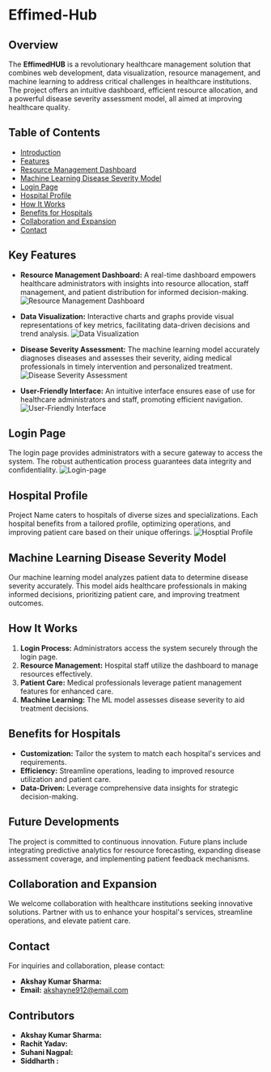 # Effimed-Hub
## Overview

The **EffimedHUB** is a revolutionary healthcare management solution that combines web development, data visualization, resource management, and machine learning to address critical challenges in healthcare institutions. The project offers an intuitive dashboard, efficient resource allocation, and a powerful disease severity assessment model, all aimed at improving healthcare quality.
## Table of Contents

- [Introduction](#introduction)
- [Features](#features)
- [Resource Management Dashboard](#resource-management-dashboard)
- [Machine Learning Disease Severity Model](#machine-learning-disease-severity-model)
- [Login Page](#login-page)
- [Hospital Profile](#hospital-profile)
- [How It Works](#how-it-works)
- [Benefits for Hospitals](#benefits-for-hospitals)
- [Collaboration and Expansion](#collaboration-and-expansion)
- [Contact](#contact)

## Key Features

- **Resource Management Dashboard:** A real-time dashboard empowers healthcare administrators with insights into resource allocation, staff management, and patient distribution for informed decision-making.
![Resource Management Dashboard](https://github.com/Cappybara12/Effimed-Hub/assets/122734275/f57a0563-efbd-4a64-8025-99db1e9be86d
)

- **Data Visualization:** Interactive charts and graphs provide visual representations of key metrics, facilitating data-driven decisions and trend analysis.
![Data Visualization](https://github.com/Cappybara12/Effimed-Hub/assets/122734275/160cf44f-e9c4-4b6e-ad95-e464e12d540d
)

- **Disease Severity Assessment:** The machine learning model accurately diagnoses diseases and assesses their severity, aiding medical professionals in timely intervention and personalized treatment.
![Disease Severity Assessment](link_to_image_ml_model)

- **User-Friendly Interface:** An intuitive interface ensures ease of use for healthcare administrators and staff, promoting efficient navigation.
![User-Friendly Interface](https://github.com/Cappybara12/Effimed-Hub/assets/122734275/a6f24097-affa-469d-ad21-c8c579ae70a4
)
## Login Page

The login page provides administrators with a secure gateway to access the system. The robust authentication process guarantees data integrity and confidentiality.
![Login-page](https://github.com/Cappybara12/Effimed-Hub/assets/122734275/8457f4a3-ab16-4437-95a2-11246bbdbfe5)
## Hospital Profile

Project Name caters to hospitals of diverse sizes and specializations. Each hospital benefits from a tailored profile, optimizing operations, and improving patient care based on their unique offerings.
![Hosptial Profile](https://github.com/Cappybara12/Effimed-Hub/assets/122734275/341dabff-0997-4340-83c0-b2fe3f7b9d1d)
## Machine Learning Disease Severity Model

Our machine learning model analyzes patient data to determine disease severity accurately. This model aids healthcare professionals in making informed decisions, prioritizing patient care, and improving treatment outcomes.

## How It Works

1. **Login Process:** Administrators access the system securely through the login page.
2. **Resource Management:** Hospital staff utilize the dashboard to manage resources effectively.
3. **Patient Care:** Medical professionals leverage patient management features for enhanced care.
4. **Machine Learning:** The ML model assesses disease severity to aid treatment decisions.

## Benefits for Hospitals

- **Customization:** Tailor the system to match each hospital's services and requirements.
- **Efficiency:** Streamline operations, leading to improved resource utilization and patient care.
- **Data-Driven:** Leverage comprehensive data insights for strategic decision-making.

## Future Developments

The project is committed to continuous innovation. Future plans include integrating predictive analytics for resource forecasting, expanding disease assessment coverage, and implementing patient feedback mechanisms.
## Collaboration and Expansion

We welcome collaboration with healthcare institutions seeking innovative solutions. Partner with us to enhance your hospital's services, streamline operations, and elevate patient care.

## Contact

For inquiries and collaboration, please contact:
- **Akshay Kumar Sharma:** 
- **Email:** akshayne912@email.com
## Contributors 
- **Akshay Kumar Sharma:** 
- **Rachit Yadav:** 
- **Suhani Nagpal:** 
- **Siddharth :** 

